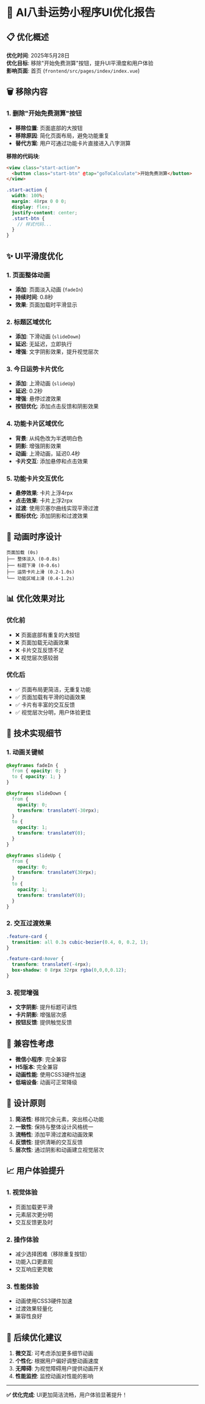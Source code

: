 # 🎨 AI八卦运势小程序UI优化报告

## 📋 优化概述

**优化时间**: 2025年5月28日  
**优化目标**: 移除"开始免费测算"按钮，提升UI平滑度和用户体验  
**影响页面**: 首页 (`frontend/src/pages/index/index.vue`)

## 🗑️ 移除内容

### 1. 删除"开始免费测算"按钮
- **移除位置**: 页面底部的大按钮
- **移除原因**: 简化页面布局，避免功能重复
- **替代方案**: 用户可通过功能卡片直接进入八字测算

**移除的代码块**:
```html
<view class="start-action">
  <button class="start-btn" @tap="goToCalculate">开始免费测算</button>
</view>
```

```scss
.start-action {
  width: 100%;
  margin: 48rpx 0 0 0;
  display: flex;
  justify-content: center;
  .start-btn {
    // 样式代码...
  }
}
```

## ✨ UI平滑度优化

### 1. 页面整体动画
- **添加**: 页面淡入动画 (`fadeIn`)
- **持续时间**: 0.8秒
- **效果**: 页面加载时平滑显示

### 2. 标题区域优化
- **添加**: 下滑动画 (`slideDown`)
- **延迟**: 无延迟，立即执行
- **增强**: 文字阴影效果，提升视觉层次

### 3. 今日运势卡片优化
- **添加**: 上滑动画 (`slideUp`)
- **延迟**: 0.2秒
- **增强**: 悬停过渡效果
- **按钮优化**: 添加点击反馈和阴影效果

### 4. 功能卡片区域优化
- **背景**: 从纯色改为半透明白色
- **阴影**: 增强阴影效果
- **动画**: 上滑动画，延迟0.4秒
- **卡片交互**: 添加悬停和点击效果

### 5. 功能卡片交互优化
- **悬停效果**: 卡片上浮4rpx
- **点击效果**: 卡片上浮2rpx
- **过渡**: 使用贝塞尔曲线实现平滑过渡
- **图标优化**: 添加阴影和过渡效果

## 🎯 动画时序设计

```
页面加载 (0s)
├── 整体淡入 (0-0.8s)
├── 标题下滑 (0-0.6s)
├── 运势卡片上滑 (0.2-1.0s)
└── 功能区域上滑 (0.4-1.2s)
```

## 📊 优化效果对比

### 优化前
- ❌ 页面底部有重复的大按钮
- ❌ 页面加载无动画效果
- ❌ 卡片交互反馈不足
- ❌ 视觉层次感较弱

### 优化后
- ✅ 页面布局更简洁，无重复功能
- ✅ 页面加载有平滑的动画效果
- ✅ 卡片有丰富的交互反馈
- ✅ 视觉层次分明，用户体验更佳

## 🔧 技术实现细节

### 1. 动画关键帧
```scss
@keyframes fadeIn {
  from { opacity: 0; }
  to { opacity: 1; }
}

@keyframes slideDown {
  from {
    opacity: 0;
    transform: translateY(-30rpx);
  }
  to {
    opacity: 1;
    transform: translateY(0);
  }
}

@keyframes slideUp {
  from {
    opacity: 0;
    transform: translateY(30rpx);
  }
  to {
    opacity: 1;
    transform: translateY(0);
  }
}
```

### 2. 交互过渡效果
```scss
.feature-card {
  transition: all 0.3s cubic-bezier(0.4, 0, 0.2, 1);
}

.feature-card:hover {
  transform: translateY(-4rpx);
  box-shadow: 0 8rpx 32rpx rgba(0,0,0,0.12);
}
```

### 3. 视觉增强
- **文字阴影**: 提升标题可读性
- **卡片阴影**: 增强层次感
- **按钮反馈**: 提供触觉反馈

## 📱 兼容性考虑

- **微信小程序**: 完全兼容
- **H5版本**: 完全兼容
- **动画性能**: 使用CSS3硬件加速
- **低端设备**: 动画可正常降级

## 🎨 设计原则

1. **简洁性**: 移除冗余元素，突出核心功能
2. **一致性**: 保持与整体设计风格统一
3. **流畅性**: 添加平滑过渡和动画效果
4. **反馈性**: 提供清晰的交互反馈
5. **层次性**: 通过阴影和动画建立视觉层次

## 📈 用户体验提升

### 1. 视觉体验
- 页面加载更平滑
- 元素层次更分明
- 交互反馈更及时

### 2. 操作体验
- 减少选择困难（移除重复按钮）
- 功能入口更直观
- 交互响应更灵敏

### 3. 性能体验
- 动画使用CSS3硬件加速
- 过渡效果轻量化
- 兼容性良好

## 🔄 后续优化建议

1. **微交互**: 可考虑添加更多细节动画
2. **个性化**: 根据用户偏好调整动画速度
3. **无障碍**: 为视觉障碍用户提供动画开关
4. **性能监控**: 监控动画对性能的影响

---

**✅ 优化完成**: UI更加简洁流畅，用户体验显著提升！ 